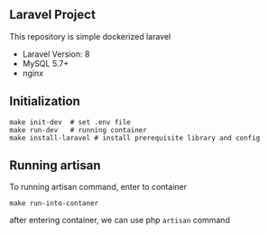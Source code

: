 ## Laravel Project

This repository is simple dockerized laravel
- Laravel Version: 8
- MySQL 5.7+
- nginx

## Initialization

```shell
make init-dev  # set .env file 
make run-dev   # running container
make install-laravel # install prerequisite library and config
```

## Running artisan
To running artisan command, enter to container
```shell
make run-into-contaner
```
after entering container, we can use php `artisan` command
